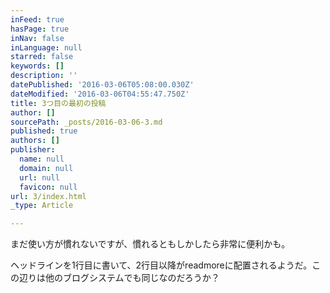 ```yaml
---
inFeed: true
hasPage: true
inNav: false
inLanguage: null
starred: false
keywords: []
description: ''
datePublished: '2016-03-06T05:08:00.030Z'
dateModified: '2016-03-06T04:55:47.750Z'
title: 3つ目の最初の投稿
author: []
sourcePath: _posts/2016-03-06-3.md
published: true
authors: []
publisher:
  name: null
  domain: null
  url: null
  favicon: null
url: 3/index.html
_type: Article

---
```

まだ使い方が慣れないですが、慣れるともしかしたら非常に便利かも。

ヘッドラインを1行目に書いて、2行目以降がreadmoreに配置されるようだ。この辺りは他のブログシステムでも同じなのだろうか？